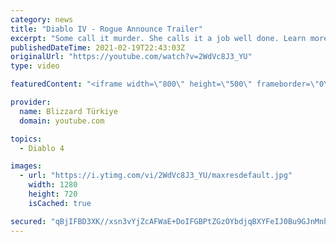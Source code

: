 ```yaml
---
category: news
title: "Diablo IV - Rogue Announce Trailer"
excerpt: "Some call it murder. She calls it a job well done. Learn more at Diablo4.com. The Rogue is the newest addition to the Diablo IV ..."
publishedDateTime: 2021-02-19T22:43:03Z
originalUrl: "https://youtube.com/watch?v=2WdVc8J3_YU"
type: video

featuredContent: "<iframe width=\"800\" height=\"500\" frameborder=\"0\" src=\"https://www.youtube.com/embed/2WdVc8J3_YU\" allow=\"accelerometer; autoplay; encrypted-media; gyroscope; picture-in-picture\" allowfullscreen></iframe>"

provider:
  name: Blizzard Türkiye
  domain: youtube.com

topics:
  - Diablo 4

images:
  - url: "https://i.ytimg.com/vi/2WdVc8J3_YU/maxresdefault.jpg"
    width: 1280
    height: 720
    isCached: true

secured: "qBjIFBD3XK//xsn3vYjZcAFWaE+DoIFGBPtZGzOYbdjqBXYFeIJ0Bu9GJnMnh+jMI4G+8fjZHFCevN0FfSPqOwqen8RZ5QUbYeRruUPaeEn0gvNeAXGisAp7S2qiXmXfUcuTETtkcQZNs/GcHd7yOS2DkF26HRMjvuO9esI0foIGXy7j+sugGCD/eLaSpWH4c19K16CiB9J6rBGQEfb20kAlFWkM0Wbya0dYxZVkcrggAaYIC5UAl6h7AClT3oEhulU+x0dx9GfgFy4gO913lc9I2hlzW2WwYw54CmDXDLZ8P6fhO/lV4CDSXMcFRmfGKytpz6EiPE8JAPulpw/H2M3BlfDDSzwyfGEE1yGfnmtDDlC/lvldK3mfk/LDsHPL+pntLwWnrC/BnEIz1jyo4A==;nw++NMleJh6Z9jzuErDE6w=="
---
```


